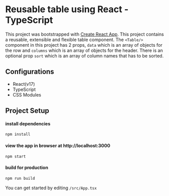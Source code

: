 # Reusable table using React - TypeScript

This project was bootstrapped with [Create React App](https://github.com/facebook/create-react-app).
This project contains a reusable, extensible and flexible table component.
The `<Table/>` component in this project has 2 props, `data` which is an array of objects for the row and `columns` which is an array of objects for the header. There is an optional prop `sort` which is an array of column names that has to be sorted.


## Configurations
- React(v17)
- TypeScript
- CSS Modules

## Project Setup

#### install dependencies

```
npm install
```
             
#### view the app in browser at http://localhost:3000
```
npm start
```

#### build for production
```
npm run build
```

You can get started by editing ```/src/App.tsx```


